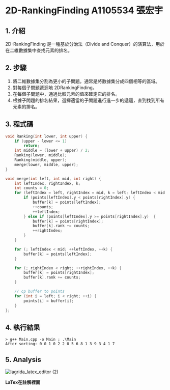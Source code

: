 # 2D-RankingFinding A1105534 張宏宇

## 1. 介紹

2D-RankingFinding 是一種基於分治法（Divide and Conquer）的演算法，用於在二維數據集中查找元素的排名。

## 2. 步驟

1. 將二維數據集分割為更小的子問題。通常是將數據集分成四個相等的區域。
2. 對每個子問題遞迴地 2DRankingFinding。
3. 在每個子問題中，通過比較元素的值來確定它的排名。
4. 根據子問題的排名結果，選擇適當的子問題進行進一步的遞迴，直到找到所有元素的排名。

## 3. 程式碼

```cpp
void Ranking(int lower, int upper) {
    if (upper - lower <= 1)
        return;
    int middle = (lower + upper) / 2;
    Ranking(lower, middle);
    Ranking(middle, upper);
    merge(lower, middle, upper);
}

void merge(int left, int mid, int right) {
    int leftIndex, rightIndex, k;
    int counts = 0;
    for (leftIndex = left, rightIndex = mid, k = left; leftIndex < mid && rightIndex < right; ++k) {
        if (points[leftIndex].y < points[rightIndex].y) {
            buffer[k] = points[leftIndex];
            ++counts;
            ++leftIndex;
        } else if (points[leftIndex].y >= points[rightIndex].y)  {
            buffer[k] = points[rightIndex];
            buffer[k].rank += counts;
            ++rightIndex;
        }
    }

    for (; leftIndex < mid; ++leftIndex, ++k) {
        buffer[k] = points[leftIndex];
    }

    for (; rightIndex < right; ++rightIndex, ++k) {
        buffer[k] = points[rightIndex];
        buffer[k].rank += counts;
    }

    // cp buffer to points
    for (int i = left; i < right; ++i) {
        points[i] = buffer[i];
    }
};

```

## 4. 執行結果

```
> g++ Main.cpp -o Main ; .\Main
After sorting: 0 0 1 0 2 2 0 5 6 8 1 3 9 3 4 1 7
```

## 5. Analysis
![lagrida_latex_editor (2)](https://github.com/henry753951/NUK-Course/assets/31657781/753826ca-ac59-48ce-829b-90ad28b6b613)


**LaTex在註解裡面**
<!-- \begin{aligned}
T(n)&=O(n)+2T(\frac{n}{2})+O(nlogn)\\
&\le 2T(\frac n2)+c_1nlogn+c_2n \\
&\le 2T(\frac n2) + cnlogn \\
&\le 4T(\frac n4) + cnlog\frac n2 + cnlogn \\
&\le nT(1)+c\left( nlogn+nlog \frac n2 + nlog \frac n4 +....+nlog2 \right) \\ \\  \\

&\left( nlogn+nlog \frac n2 + nlog \frac n4 +....+nlog2 \right) \\
&=nlogn+nlog \frac n2 + nlog \frac n4 +....+nlog\frac{\frac{n}{n}}{2} \\
&=logn + (logn - log2)+(logn - log4)+....+(logn - log\frac n2)\\
&=logn \times logn-(1+2+3+...+log\frac n2)\\
&=logn \times logn-\frac{(1+log\frac n2)\times log\frac n2}{2} \\
&=\frac {logn}2(2logn-logn \frac n2) \\
&=\frac {logn}2(2logn-logn + log2) \\
&=\frac {logn}2(logn+log2) \\ \\ \\


&nT(1)+c\left( nlogn+nlog \frac n2 + nlog \frac n4 +....+nlog2 \right)\\
&=nT(1)+\frac{cnlogn(logn+log2)}{2} \\
&=O(nlog^2n)
\end{aligned} -->

